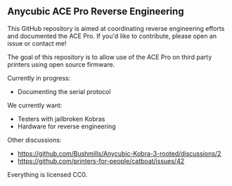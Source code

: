 Anycubic ACE Pro Reverse Engineering
------------------------------------

This GitHub repository is aimed at coordinating reverse engineering efforts and
documented the ACE Pro. If you'd like to contribute, please open an issue or
contact me!

The goal of this repository is to allow use of the ACE Pro on third party
printers using open source firmware.

Currently in progress:

- Documenting the serial protocol

We currently want:

- Testers with jailbroken Kobras
- Hardware for reverse engineering

Other discussions:

- https://github.com/Bushmills/Anycubic-Kobra-3-rooted/discussions/2
- https://github.com/printers-for-people/catboat/issues/42

Everything is licensed CC0.
